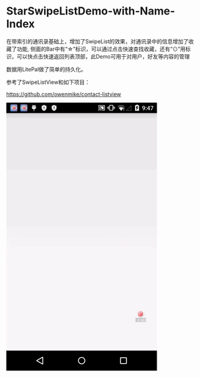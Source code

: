 # StarSwipeListDemo-with-Name-Index
在带索引的通讯录基础上，增加了SwipeList的效果，对通讯录中的信息增加了收藏了功能, 侧面的Bar中有“☆”标识，可以通过点击快速查找收藏，还有“⊙”用标识，可以快点击快速返回列表顶部，此Demo可用于对用户，好友等内容的管理
   
   数据用LitePal做了简单的持久化。
   
   参考了SwipeListView和如下项目：
   
   https://github.com/owenmike/contact-listview
   
   ![image](https://github.com/weijianfeng/StarSwipeListDemo-with-Name-Index/blob/master/readme.gif) 



